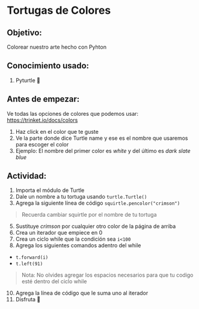 # Tortugas de Colores
## Objetivo: 
Colorear nuestro arte hecho con Pyhton
## Conocimiento usado:
1. Pyturtle :turtle:

## Antes de empezar: 
Ve todas las opciones de colores que podemos usar: https://trinket.io/docs/colors
1. Haz click en el color que te guste
2. Ve la parte donde dice Turtle name y ese es el nombre que usaremos para escoger el color
3. Ejemplo: El nombre del primer color es *white* y del último es *dark slate blue*	

## Actividad:
1. Importa el módulo de Turtle 
2. Dale un nombre a tu tortuga usando ```turtle.Turtle()```
4. Agrega la siguiente línea de código ```squirtle.pencolor("crimson")```
>Recuerda cambiar squirtle por el nombre de tu tortuga
5. Sustituye *crimson* por cualquier otro color de la página de arriba
6. Crea un iterador que empiece en 0 
7. Crea un ciclo while que la condición sea ```i<100```
8. Agrega los siguientes comandos adentro del while 
* ```t.forward(i)```
* ```t.left(91)```
> Nota: No olvides agregar los espacios necesarios para que tu codigo esté dentro del ciclo while
10. Agrega la línea de código que le suma uno al iterador
11. Disfruta :flags:

